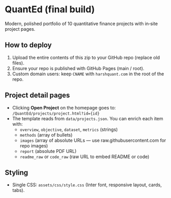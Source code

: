 # QuantEd (final build)
Modern, polished portfolio of 10 quantitative finance projects with in‑site project pages.

## How to deploy
1. Upload the entire contents of this zip to your GitHub repo (replace old files).
2. Ensure your repo is published with GitHub Pages (main / root).
3. Custom domain users: keep `CNAME` with `harshquant.com` in the root of the repo.

## Project detail pages
- Clicking **Open Project** on the homepage goes to: `/QuantEd/projects/project.html?id={id}`
- The template reads from `data/projects.json`. You can enrich each item with:
  - `overview`, `objective`, `dataset`, `metrics` (strings)
  - `methods` (array of bullets)
  - `images` (array of absolute URLs — use raw.githubusercontent.com for repo images)
  - `report` (absolute PDF URL)
  - `readme_raw` or `code_raw` (raw URL to embed README or code)

## Styling
- Single CSS: `assets/css/style.css` (Inter font, responsive layout, cards, tabs).
